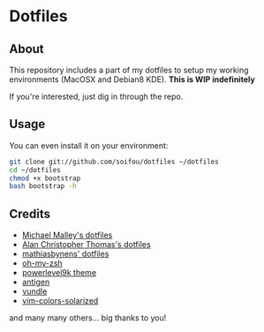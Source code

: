 # Dotfiles

## About
This repository includes a part of my dotfiles to setup my working environments (MacOSX and Debian8 KDE). **This is WIP indefinitely**

If you're interested, just dig in through the repo. 

## Usage
You can even install it on your environment:
``` bash
git clone git://github.com/soifou/dotfiles ~/dotfiles
cd ~/dotfiles
chmod +x bootstrap
bash bootstrap -h
```


## Credits
- [Michael Malley's dotfiles](https://github.com/michaeljsmalley/dotfiles)
- [Alan Christopher Thomas's dotfiles](https://github.com/alanctkc/dotfiles)
- [mathiasbynens' dotfiles](https://github.com/mathiasbynens/dotfiles)
- [oh-my-zsh](https://github.com/robbyrussell/oh-my-zsh)
- [powerlevel9k theme](https://github.com/bhilburn/powerlevel9k)
- [antigen](https://github.com/zsh-users/antigen)
- [vundle](https://github.com/VundleVim/Vundle.Vim)
- [vim-colors-solarized](https://github.com/altercation/vim-colors-solarized)

and many many others... big thanks to you!
